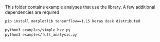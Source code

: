 This folder contains example analyses that use the library. A few additional dependencies are required

```bash
pip install matplotlib tensorflow==1.15 keras dask distributed
```

```bash
python3 examples/simple_hzz.py
python3 examples/full_analysis.py
```
